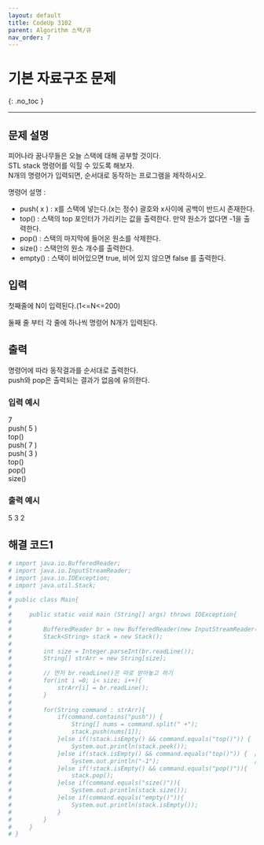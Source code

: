 ```yaml
---
layout: default
title: CodeUp 3102 
parent: Algorithm 스택/큐
nav_order: 7
---
```


# 기본 자료구조 문제
{: .no_toc }

---

## 문제 설명

피어나라 꿈나무들은 오늘 스택에 대해 공부할 것이다.  
STL stack 명령어를 익힐 수 있도록 해보자.  
N개의 명령어가 입력되면, 순서대로 동작하는 프로그램을 제작하시오.  

명령어 설명 :  

- push( x ) : x를 스택에 넣는다.(x는 정수) 괄호와 x사이에 공백이 반드시 존재한다.
- top() : 스택의 top 포인터가 가리키는 값을 출력한다.  만약 원소가 없다면 -1을 출력한다.
- pop() : 스택의 마지막에 들어온 원소를 삭제한다.
- size() : 스택안의 원소 개수를 출력한다.
- empty() : 스택이 비어있으면 true, 비어 있지 않으면 false 를 출력한다.


## 입력

첫째줄에 N이 입력된다.(1<=N<=200)  

둘째 줄 부터 각 줄에 하나씩 명령어 N개가 입력된다.  

## 출력


명령어에 따라 동작결과를 순서대로 출력한다.  
push와 pop은 출력되는 결과가 없음에 유의한다.  

### 입력 예시

7  
push( 5 )  
top()  
push( 7 )  
push( 3 )  
top()  
pop()  
size()  

### 출력 예시

5
3
2

## 해결 코드1
```yaml
# import java.io.BufferedReader;
# import java.io.InputStreamReader;
# import java.io.IOException;
# import java.util.Stack;
# 
# public class Main{
# 
#     public static void main (String[] args) throws IOException{
# 
#         BufferedReader br = new BufferedReader(new InputStreamReader(System.in));
#         Stack<String> stack = new Stack();
# 
#         int size = Integer.parseInt(br.readLine());
#         String[] strArr = new String[size];
# 
#         // 먼저 br.readLine()은 따로 받아놓고 하기
#         for(int i =0; i< size; i++){
#             strArr[i] = br.readLine();
#         }
# 
#         for(String command : strArr){
#             if(command.contains("push")) {
#                 String[] nums = command.split(" +");
#                 stack.push(nums[1]);
#             }else if(!stack.isEmpty() && command.equals("top()")) {
#                 System.out.println(stack.peek());
#             }else if(stack.isEmpty() && command.equals("top()")) {  // java api stack의 peek()는 비어있으면 -1을 반환하지 않고
#                 System.out.println("-1");                           // Throws: EmptyStackException - if this stack is empty.
#             }else if(!stack.isEmpty() && command.equals("pop()")){
#                 stack.pop();
#             }else if(command.equals("size()")){
#                 System.out.println(stack.size());
#             }else if(command.equals("empty()")){
#                 System.out.println(stack.isEmpty());
#             }
#         }
#     }
# }
```